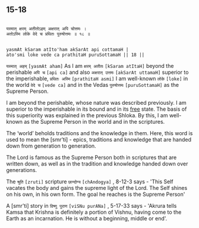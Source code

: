 ## 15-18


```shloka-sa

यस्मात् क्षरम् अतीतोऽहम् अक्षरात् अपि चोत्तमः ।
अतोऽस्मि लोके वेदे च प्रथितः पुरुषोत्तमः ॥ १८ ॥

```
```shloka-sa-hk

yasmAt kSaram atIto'ham akSarAt api cottamaH |
ato'smi loke vede ca prathitaH puruSottamaH || 18 ||

```
`यस्मात् अहम्` `[yasmAt aham]` As I am `क्षरम् अतीतः` `[kSaram atItaH]` beyond the perishable `अपि च` `[api ca]` and also `अक्षरात् उत्तमः` `[akSarAt uttamaH]` superior to the imperishable, `प्रथितः अस्मि` `[prathitaH asmi]` I am well-known `लोके` `[loke]` in the world `वेदे च` `[vede ca]` and in the Vedas `पुरुषोत्तमः` `[puruSottamaH]` as the Supreme Person.

I am beyond the perishable, whose nature was described previously. I am superior to the imperishable in its bound and in its 
[free](Moksha)
 state. The basis of this superiority was explained in the previous Shloka. By this, I am well-known as the Supreme Person in the world and in the scriptures. 

The ‘world’ beholds traditions and the knowledge in them. Here, this word is used to mean the [smr’ti] - epics, traditions and knowledge that are handed down from generation to generation. 

The Lord is famous as the Supreme Person both in scriptures that are written down, as well as in the tradition and knowledge handed down over generations.

The 
`श्रुति` `[zruti]`
 scripture 
`छान्दोग्य` `[chAndogya]` , 8-12-3
 says - 'This Self vacates the body and gains the supreme light of the Lord. The Self shines on his own, in his own form. The goal he reaches is the Supreme Person'

A [smr’ti] story in 
`विष्णु पुराण` `[viSNu purANa]` , 5-17-33
 says - 'Akrura tells Kamsa that Krishna is definitely a portion of Vishnu, having come to the Earth as an incarnation. He is without a beginning, middle or end'. 


